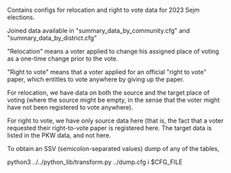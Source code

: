 Contains configs for relocation and right to vote data for 2023 Sejm
elections.

Joined data available in "summary_data_by_community.cfg" and
"summary_data_by_district.cfg"

"Relocation" means a voter applied to change his assigned place of voting
as a one-time change prior to the vote.

"Right to vote" means that a voter applied for an official "right to vote"
paper, which entitles to vote anywhere by giving up the paper.

For relocation, we have data on both the source and the target place of
voting (where the source might be empty, in the sense that the voter might
have not been registered to vote anywhere).

For right to vote, we have only source data here (that is, the fact that
a voter requested their right-to-vote paper is registered here. The target
data is listed in the PKW data, and not here.

To obtain an SSV (semicolon-separated values) dump of any of the tables,

python3 ../../python_lib/transform.py ../dump.cfg i $CFG_FILE
